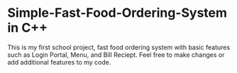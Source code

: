 # Simple-Fast-Food-Ordering-System in C++
This is my first school project, fast food ordering system with basic features such as Login Portal, Menu, and Bill Reciept.
Feel free to make changes or add additional features to my code.
